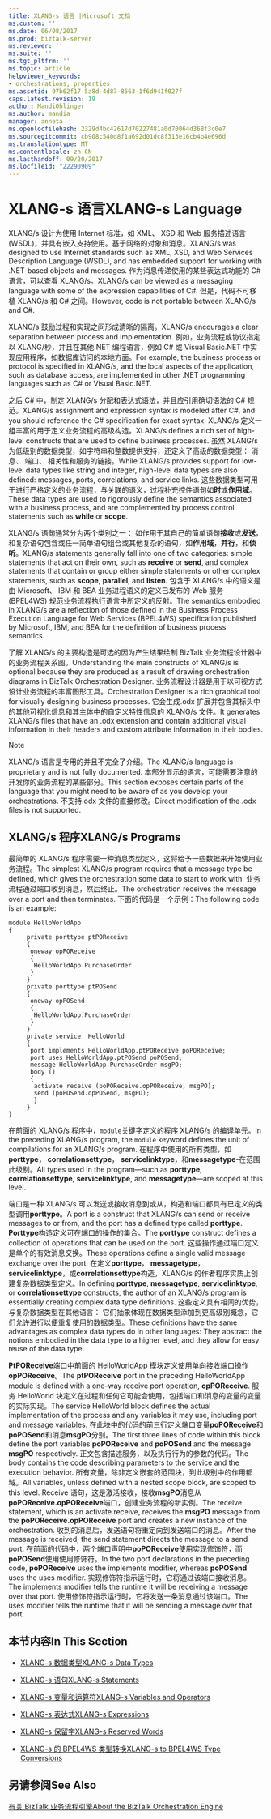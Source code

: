```yaml
---
title: XLANG-s 语言 |Microsoft 文档
ms.custom: ''
ms.date: 06/08/2017
ms.prod: biztalk-server
ms.reviewer: ''
ms.suite: ''
ms.tgt_pltfrm: ''
ms.topic: article
helpviewer_keywords:
- orchestrations, properties
ms.assetid: 97b62f17-5a8d-4d87-8563-1f6d941f027f
caps.latest.revision: 19
author: MandiOhlinger
ms.author: mandia
manager: anneta
ms.openlocfilehash: 2329d4bc42617d70227481a0d70064d368f3c0e7
ms.sourcegitcommit: cb908c540d8f1a692d01dc8f313e16cb4b4e696d
ms.translationtype: MT
ms.contentlocale: zh-CN
ms.lasthandoff: 09/20/2017
ms.locfileid: "22290909"
---
```

# <a name="xlang-s-language"></a><span data-ttu-id="230ab-102">XLANG-s 语言</span><span class="sxs-lookup"><span data-stu-id="230ab-102">XLANG-s Language</span></span>
<span data-ttu-id="230ab-103">XLANG/s 设计为使用 Internet 标准，如 XML、 XSD 和 Web 服务描述语言 (WSDL)，并具有嵌入支持使用。基于网络的对象和消息。</span><span class="sxs-lookup"><span data-stu-id="230ab-103">XLANG/s was designed to use Internet standards such as XML, XSD, and Web Services Description Language (WSDL), and has embedded support for working with .NET-based objects and messages.</span></span> <span data-ttu-id="230ab-104">作为消息传递使用的某些表达式功能的 C# 语言，可以查看 XLANG/s。</span><span class="sxs-lookup"><span data-stu-id="230ab-104">XLANG/s can be viewed as a messaging language with some of the expression capabilities of C#.</span></span> <span data-ttu-id="230ab-105">但是，代码不可移植 XLANG/s 和 C# 之间。</span><span class="sxs-lookup"><span data-stu-id="230ab-105">However, code is not portable between XLANG/s and C#.</span></span>  
  
 <span data-ttu-id="230ab-106">XLANG/s 鼓励过程和实现之间形成清晰的隔离。</span><span class="sxs-lookup"><span data-stu-id="230ab-106">XLANG/s encourages a clear separation between process and implementation.</span></span> <span data-ttu-id="230ab-107">例如，业务流程或协议指定以 XLANG/秒，并且在其他.NET 编程语言，例如 C# 或 Visual Basic.NET 中实现应用程序，如数据库访问的本地方面。</span><span class="sxs-lookup"><span data-stu-id="230ab-107">For example, the business process or protocol is specified in XLANG/s, and the local aspects of the application, such as database access, are implemented in other .NET programming languages such as C# or Visual Basic.NET.</span></span>  
  
 <span data-ttu-id="230ab-108">之后 C# 中，制定 XLANG/s 分配和表达式语法，并且应引用确切语法的 C# 规范。</span><span class="sxs-lookup"><span data-stu-id="230ab-108">XLANG/s assignment and expression syntax is modeled after C#, and you should reference the C# specification for exact syntax.</span></span> <span data-ttu-id="230ab-109">XLANG/s 定义一组丰富的用于定义业务流程的高级构造。</span><span class="sxs-lookup"><span data-stu-id="230ab-109">XLANG/s defines a rich set of high-level constructs that are used to define business processes.</span></span> <span data-ttu-id="230ab-110">虽然 XLANG/s 为低级别的数据类型，如字符串和整数提供支持，还定义了高级的数据类型： 消息、 端口、 相关性和服务的链接。</span><span class="sxs-lookup"><span data-stu-id="230ab-110">While XLANG/s provides support for low-level data types like string and integer, high-level data types are also defined: messages, ports, correlations, and service links.</span></span> <span data-ttu-id="230ab-111">这些数据类型可用于进行严格定义的业务流程，与关联的语义，过程补充控件语句如**时**或**作用域**。</span><span class="sxs-lookup"><span data-stu-id="230ab-111">These data types are used to rigorously define the semantics associated with a business process, and are complemented by process control statements such as **while** or **scope**.</span></span>  
  
 <span data-ttu-id="230ab-112">XLANG/s 语句通常分为两个类别之一： 如作用于其自己的简单语句**接收**或**发送**，和复杂语句包含或任一简单语句组合或其他复杂的语句，如**作用域**，**并行**，和**侦听**。</span><span class="sxs-lookup"><span data-stu-id="230ab-112">XLANG/s statements generally fall into one of two categories: simple statements that act on their own, such as **receive** or **send**, and complex statements that contain or group either simple statements or other complex statements, such as **scope**, **parallel**, and **listen**.</span></span> <span data-ttu-id="230ab-113">包含于 XLANG/s 中的语义是由 Microsoft、 IBM 和 BEA 业务进程语义的定义已发布的 Web 服务 (BPEL4WS) 规范业务流程执行语言中所定义的反射。</span><span class="sxs-lookup"><span data-stu-id="230ab-113">The semantics embodied in XLANG/s are a reflection of those defined in the Business Process Execution Language for Web Services (BPEL4WS) specification published by Microsoft, IBM, and BEA for the definition of business process semantics.</span></span>  
  
 <span data-ttu-id="230ab-114">了解 XLANG/s 的主要构造是可选的因为产生结果绘制 BizTalk 业务流程设计器中的业务流程关系图。</span><span class="sxs-lookup"><span data-stu-id="230ab-114">Understanding the main constructs of XLANG/s is optional because they are produced as a result of drawing orchestration diagrams in BizTalk Orchestration Designer.</span></span> <span data-ttu-id="230ab-115">业务流程设计器是用于以可视方式设计业务流程的丰富图形工具。</span><span class="sxs-lookup"><span data-stu-id="230ab-115">Orchestration Designer is a rich graphical tool for visually designing business processes.</span></span> <span data-ttu-id="230ab-116">它会生成.odx 扩展并包含其标头中的其他可视化信息和其主体中的自定义特性信息的 XLANG/s 文件。</span><span class="sxs-lookup"><span data-stu-id="230ab-116">It generates XLANG/s files that have an .odx extension and contain additional visual information in their headers and custom attribute information in their bodies.</span></span>  
  
> [!NOTE]
>  <span data-ttu-id="230ab-117">XLANG/s 语言是专用的并且不完全了介绍。</span><span class="sxs-lookup"><span data-stu-id="230ab-117">The XLANG/s language is proprietary and is not fully documented.</span></span> <span data-ttu-id="230ab-118">本部分显示的语言，可能需要注意的开发你的业务流程的某些部分。</span><span class="sxs-lookup"><span data-stu-id="230ab-118">This section exposes certain parts of the language that you might need to be aware of as you develop your orchestrations.</span></span> <span data-ttu-id="230ab-119">不支持.odx 文件的直接修改。</span><span class="sxs-lookup"><span data-stu-id="230ab-119">Direct modification of the .odx files is not supported.</span></span>  
  
## <a name="xlangs-programs"></a><span data-ttu-id="230ab-120">XLANG/s 程序</span><span class="sxs-lookup"><span data-stu-id="230ab-120">XLANG/s Programs</span></span>  
 <span data-ttu-id="230ab-121">最简单的 XLANG/s 程序需要一种消息类型定义，这将给予一些数据来开始使用业务流程。</span><span class="sxs-lookup"><span data-stu-id="230ab-121">The simplest XLANG/s program requires that a message type be defined, which gives the orchestration some data to start to work with.</span></span> <span data-ttu-id="230ab-122">业务流程通过端口收到消息，然后终止。</span><span class="sxs-lookup"><span data-stu-id="230ab-122">The orchestration receives the message over a port and then terminates.</span></span> <span data-ttu-id="230ab-123">下面的代码是一个示例：</span><span class="sxs-lookup"><span data-stu-id="230ab-123">The following code is an example:</span></span>  
  
```  
module HelloWorldApp  
{  
     private porttype ptPOReceive  
     {  
      oneway opPOReceive  
      {  
       HelloWorldApp.PurchaseOrder  
      }  
     }  
     private porttype ptPOSend  
     {  
      oneway opPOSend  
      {  
       HelloWorldApp.PurchaseOrder  
      }  
     }  
     private service  HelloWorld  
     {  
      port implements HelloWorldApp.ptPOReceive poPOReceive;  
      port uses HelloWorldApp.ptPOSend poPOSend;  
      message HelloWorldApp.PurchaseOrder msgPO;  
      body ()  
      {  
       activate receive (poPOReceive.opPOReceive, msgPO);  
       send (poPOSend.opPOSend, msgPO);  
       }  
     }  
}  
```  
  
 <span data-ttu-id="230ab-124">在前面的 XLANG/s 程序中，`module`关键字定义的程序 XLANG/s 的编译单元。</span><span class="sxs-lookup"><span data-stu-id="230ab-124">In the preceding XLANG/s program, the `module` keyword defines the unit of compilations for an XLANG/s program.</span></span> <span data-ttu-id="230ab-125">在程序中使用的所有类型，如**porttype**， **correlationsettype**， **servicelinktype**，和**messagetype**-在范围此级别。</span><span class="sxs-lookup"><span data-stu-id="230ab-125">All types used in the program—such as **porttype**, **correlationsettype**, **servicelinktype**, and **messagetype**—are scoped at this level.</span></span>  
  
 <span data-ttu-id="230ab-126">端口是一种 XLANG/s 可以发送或接收消息到或从，构造和端口都具有已定义的类型调用**porttype**。</span><span class="sxs-lookup"><span data-stu-id="230ab-126">A port is a construct that XLANG/s can send or receive messages to or from, and the port has a defined type called **porttype**.</span></span> <span data-ttu-id="230ab-127">**Porttype**构造定义可在端口的操作的集合。</span><span class="sxs-lookup"><span data-stu-id="230ab-127">The **porttype** construct defines a collection of operations that can be used on the port.</span></span> <span data-ttu-id="230ab-128">这些操作通过端口定义是单个的有效消息交换。</span><span class="sxs-lookup"><span data-stu-id="230ab-128">These operations define a single valid message exchange over the port.</span></span> <span data-ttu-id="230ab-129">在定义**porttype**， **messagetype**， **servicelinktype**，或**correlationsettype**构造，XLANG/s 的作者程序实质上创建复杂数据类型定义。</span><span class="sxs-lookup"><span data-stu-id="230ab-129">In defining **porttype**, **messagetype**, **servicelinktype**, or **correlationsettype** constructs, the author of an XLANG/s program is essentially creating complex data type definitions.</span></span> <span data-ttu-id="230ab-130">这些定义具有相同的优势，与复杂数据类型在其他语言： 它们抽象体现在数据类型添加到更高级别概念，它们允许进行以便重复使用的数据类型。</span><span class="sxs-lookup"><span data-stu-id="230ab-130">These definitions have the same advantages as complex data types do in other languages: They abstract the notions embodied in the data type to a higher level, and they allow for easy reuse of the data type.</span></span>  
  
 <span data-ttu-id="230ab-131">**PtPOReceive**端口中前面的 HelloWorldApp 模块定义使用单向接收端口操作**opPOReceive**。</span><span class="sxs-lookup"><span data-stu-id="230ab-131">The **ptPOReceive** port in the preceding HelloWorldApp module is defined with a one-way receive port operation, **opPOReceive**.</span></span> <span data-ttu-id="230ab-132">服务 HelloWorld 块定义在过程和任何它可能会使用，包括端口和消息的变量的变量的实际实现。</span><span class="sxs-lookup"><span data-stu-id="230ab-132">The service HelloWorld block defines the actual implementation of the process and any variables it may use, including port and message variables.</span></span> <span data-ttu-id="230ab-133">在此块中的代码的前三行定义端口变量**poPOReceive**和**poPOSend**和消息**msgPO**分别。</span><span class="sxs-lookup"><span data-stu-id="230ab-133">The first three lines of code within this block define the port variables **poPOReceive** and **poPOSend** and the message **msgPO** respectively.</span></span> <span data-ttu-id="230ab-134">正文包含描述服务，以及执行行为的参数的代码。</span><span class="sxs-lookup"><span data-stu-id="230ab-134">The body contains the code describing parameters to the service and the execution behavior.</span></span> <span data-ttu-id="230ab-135">所有变量，除非定义嵌套的范围块，到此级别中的作用都域。</span><span class="sxs-lookup"><span data-stu-id="230ab-135">All variables, unless defined with a nested scope block, are scoped to this level.</span></span> <span data-ttu-id="230ab-136">Receive 语句，这是激活接收，接收**msgPO**消息从**poPOReceive.opPOReceive**端口，创建业务流程的新实例。</span><span class="sxs-lookup"><span data-stu-id="230ab-136">The receive statement, which is an activate receive, receives the **msgPO** message from the **poPOReceive.opPOReceive** port and creates a new instance of the orchestration.</span></span> <span data-ttu-id="230ab-137">收到的消息后，发送语句将重定向到发送端口的消息。</span><span class="sxs-lookup"><span data-stu-id="230ab-137">After the message is received, the send statement directs the message to a send port.</span></span> <span data-ttu-id="230ab-138">在前面的代码中，两个端口声明中**poPOReceive**使用实现修饰符，而**poPOSend**使用使用修饰符。</span><span class="sxs-lookup"><span data-stu-id="230ab-138">In the two port declarations in the preceding code, **poPOReceive** uses the implements modifier, whereas **poPOSend** uses the uses modifier.</span></span> <span data-ttu-id="230ab-139">实现修饰符指示运行时，它将通过该端口接收消息。</span><span class="sxs-lookup"><span data-stu-id="230ab-139">The implements modifier tells the runtime it will be receiving a message over that port.</span></span> <span data-ttu-id="230ab-140">使用修饰符指示运行时，它将发送一条消息通过该端口。</span><span class="sxs-lookup"><span data-stu-id="230ab-140">The uses modifier tells the runtime that it will be sending a message over that port.</span></span>  
  
## <a name="in-this-section"></a><span data-ttu-id="230ab-141">本节内容</span><span class="sxs-lookup"><span data-stu-id="230ab-141">In This Section</span></span>  
  
-   [<span data-ttu-id="230ab-142">XLANG-s 数据类型</span><span class="sxs-lookup"><span data-stu-id="230ab-142">XLANG-s Data Types</span></span>](../core/xlang-s-data-types.md)  
  
-   [<span data-ttu-id="230ab-143">XLANG-s 语句</span><span class="sxs-lookup"><span data-stu-id="230ab-143">XLANG-s Statements</span></span>](../core/xlang-s-statements.md)  
  
-   [<span data-ttu-id="230ab-144">XLANG-s 变量和运算符</span><span class="sxs-lookup"><span data-stu-id="230ab-144">XLANG-s Variables and Operators</span></span>](../core/xlang-s-variables-and-operators.md)  
  
-   [<span data-ttu-id="230ab-145">XLANG-s 表达式</span><span class="sxs-lookup"><span data-stu-id="230ab-145">XLANG-s Expressions</span></span>](../core/xlang-s-expressions.md)  
  
-   [<span data-ttu-id="230ab-146">XLANG-s 保留字</span><span class="sxs-lookup"><span data-stu-id="230ab-146">XLANG-s Reserved Words</span></span>](../core/xlang-s-reserved-words.md)  
  
-   [<span data-ttu-id="230ab-147">XLANG-s 的 BPEL4WS 类型转换</span><span class="sxs-lookup"><span data-stu-id="230ab-147">XLANG-s to BPEL4WS Type Conversions</span></span>](../core/xlang-s-to-bpel4ws-type-conversions.md)  
  
## <a name="see-also"></a><span data-ttu-id="230ab-148">另请参阅</span><span class="sxs-lookup"><span data-stu-id="230ab-148">See Also</span></span>  
 [<span data-ttu-id="230ab-149">有关 BizTalk 业务流程引擎</span><span class="sxs-lookup"><span data-stu-id="230ab-149">About the BizTalk Orchestration Engine</span></span>](../core/about-the-biztalk-orchestration-engine.md)